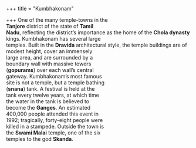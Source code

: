 +++
title = "Kumbhakonam"

+++
One of the many temple-towns in the  
**Tanjore** district of the state of **Tamil**  
**Nadu**, reflecting the district’s importance as the home of the **Chola dynasty**  
kings. Kumbhakonam has several large  
temples. Built in the **Dravida** architectural style, the temple buildings are of  
modest height, cover an immensely  
large area, and are surrounded by a  
boundary wall with massive towers  
(**gopurams**) over each wall’s central  
gateway. Kumbhakonam’s most famous  
site is not a temple, but a temple bathing  
(**snana**) tank. A festival is held at the  
tank every twelve years, at which time  
the water in the tank is believed to  
become the **Ganges**. An estimated  
400,000 people attended this event in  
1992; tragically, forty-eight people were  
killed in a stampede. Outside the town is  
the **Swami Malai** temple, one of the six  
temples to the god **Skanda**.